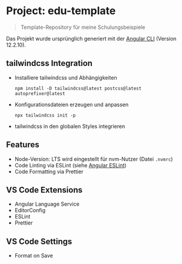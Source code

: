 # Project: edu-template

> Template-Repository für meine Schulungsbeispiele

Das Projekt wurde ursprünglich generiert mit der [Angular CLI](https://github.com/angular/angular-cli) (Version 12.2.10).

## tailwindcss Integration

- Installiere tailwindcss und Abhängigkeiten

  `npm install -D tailwindcss@latest postcss@latest autoprefixer@latest`

- Konfigurationsdateien erzeugen und anpassen

  `npx tailwindcss init -p`

- tailwindcss in den globalen Styles integrieren

## Features

- Node-Version: LTS wird eingestellt für nvm-Nutzer (Datei `.nvmrc`)
- Code Linting via ESLint (siehe [Angular ESLint](https://github.com/angular-eslint/angular-eslint))
- Code Formatting via Prettier

## VS Code Extensions

- Angular Language Service
- EditorConfig
- ESLint
- Prettier

## VS Code Settings

- Format on Save
